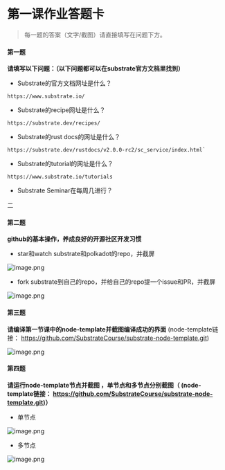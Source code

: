# 第一课作业答题卡

> 每一题的答案（文字/截图）请直接填写在问题下方。

#### 第一题

**请填写以下问题：（以下问题都可以在substrate官方文档里找到）**

- Substrate的官方文档网址是什么？

```
https://www.substrate.io/
```

- Substrate的recipe网址是什么？

```
https://substrate.dev/recipes/
```

- Substrate的rust docs的网址是什么？

```
https://substrate.dev/rustdocs/v2.0.0-rc2/sc_service/index.html`
```

- Substrate的tutorial的网址是什么？

```
https://www.substrate.io/tutorials
```

- Substrate Seminar在每周几进行？

二


#### 第二题

**github的基本操作，养成良好的开源社区开发习惯**

- star和watch substrate和polkadot的repo，并截屏

![image.png](https://i.loli.net/2020/06/02/63wimzkfqGljXS1.png)


- fork substrate到自己的repo，并给自己的repo提一个issue和PR，并截屏

![image.png](https://i.loli.net/2020/06/02/oRhEiaKOxF34795.png)



#### 第三题

**请编译第一节课中的node-template并截图编译成功的界面** (node-template链接： https://github.com/SubstrateCourse/substrate-node-template.git)


![image.png](https://i.loli.net/2020/06/02/meYpThMXocaAqPW.png)


#### 第四题

**请运行node-template节点并截图 ，单节点和多节点分别截图（ (node-template链接： https://github.com/SubstrateCourse/substrate-node-template.git)）**

* 单节点

![image.png](https://i.loli.net/2020/06/02/s4nM1Y7ceXpQiWb.png)

* 多节点

![image.png](https://i.loli.net/2020/06/02/xT3YRLgCjXKo8Pe.png)


